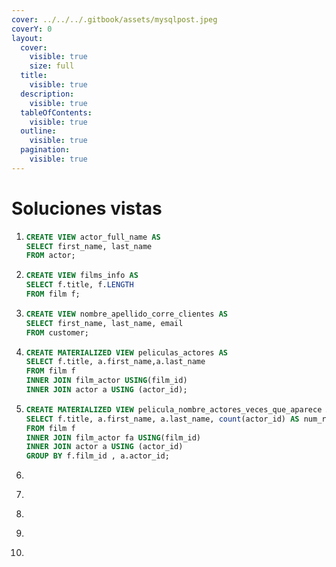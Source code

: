 ```yaml
---
cover: ../../../.gitbook/assets/mysqlpost.jpeg
coverY: 0
layout:
  cover:
    visible: true
    size: full
  title:
    visible: true
  description:
    visible: true
  tableOfContents:
    visible: true
  outline:
    visible: true
  pagination:
    visible: true
---
```


# Soluciones vistas

1. ```sql
   CREATE VIEW actor_full_name AS
   SELECT first_name, last_name
   FROM actor; 
   ```
2. ```sql
   CREATE VIEW films_info AS
   SELECT f.title, f.LENGTH
   FROM film f; 
   ```
3. ```sql
   CREATE VIEW nombre_apellido_corre_clientes AS 
   SELECT first_name, last_name, email
   FROM customer;
   ```
4. ```sql
   CREATE MATERIALIZED VIEW peliculas_actores AS 
   SELECT f.title, a.first_name,a.last_name
   FROM film f
   INNER JOIN film_actor USING(film_id)
   INNER JOIN actor a USING (actor_id);
   ```
5. ```sql
   CREATE MATERIALIZED VIEW pelicula_nombre_actores_veces_que_aparece AS
   SELECT f.title, a.first_name, a.last_name, count(actor_id) AS num_roles
   FROM film f
   INNER JOIN film_actor fa USING(film_id)
   INNER JOIN actor a USING (actor_id)
   GROUP BY f.film_id , a.actor_id; 
   ```
6. ```sql
   ```
7. ```sql
   ```
8. ```sql
   ```
9. ```sql
   ```
10. ```sql
    ```
